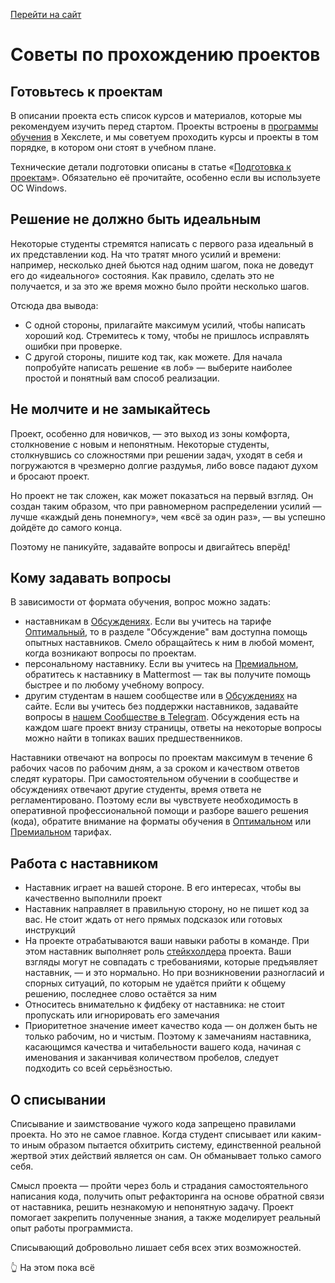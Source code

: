 [Перейти на сайт](https://ru.hexlet.io)

# Советы по прохождению проектов

## Готовьтесь к проектам

В описании проекта есть список курсов и материалов, которые мы рекомендуем изучить перед стартом. Проекты встроены в [программы обучения](https://ru.hexlet.io/courses) в Хекслете, и мы советуем проходить курсы и проекты в том порядке, в котором они стоят в учебном плане.

Технические детали подготовки описаны в статье «[Подготовка к проектам](https://help.hexlet.io/ru/articles/111470-podgotovka-k-proektam)». Обязательно её прочитайте, особенно если вы используете ОС Windows.

## Решение не должно быть идеальным

Некоторые студенты стремятся написать с первого раза идеальный в их представлении код. На что тратят много усилий и времени: например, несколько дней бьются над одним шагом, пока не доведут его до «идеального» состояния. Как правило, сделать это не получается, и за это же время можно было пройти несколько шагов.

Отсюда два вывода:

* С одной стороны, прилагайте максимум усилий, чтобы написать хороший код. Стремитесь к тому, чтобы не пришлось исправлять ошибки при проверке.
* С другой стороны, пишите код так, как можете. Для начала попробуйте написать решение «в лоб» — выберите наиболее простой и понятный вам способ реализации.

## Не молчите и не замыкайтесь

Проект, особенно для новичков, — это выход из зоны комфорта, столкновение с новым и непонятным. Некоторые студенты, столкнувшись со сложностями при решении задач, уходят в себя и погружаются в чрезмерно долгие раздумья, либо вовсе падают духом и бросают проект.

Но проект не так сложен, как может показаться на первый взгляд. Он создан таким образом, что при равномерном распределении усилий — лучше «каждый день понемногу», чем «всё за один раз», — вы успешно дойдёте до самого конца.

Поэтому не паникуйте, задавайте вопросы и двигайтесь вперёд!

## Кому задавать вопросы

В зависимости от формата обучения, вопрос можно задать:

* наставникам в [Обсуждениях](https://help.hexlet.io/article/20549). Если вы учитесь на тарифе [Оптимальный](https://help.hexlet.io/article/20504), то в разделе "Обсуждение" вам доступна помощь опытных наставников. Смело обращайтесь к ним в любой момент, когда возникают вопросы по проектам.
* персональному наставнику. Если вы учитесь на [Премиальном](https://help.hexlet.io/article/20505), обратитесь к наставнику в Mattermost — так вы получите помощь быстрее и по любому учебному вопросу.
* другим студентам в нашем сообществе или в [Обсуждениях](https://help.hexlet.io/article/20549) на сайте. Если вы учитесь без поддержки наставников, задавайте вопросы в [нашем Сообществе в Telegram](https://help.hexlet.io/article/20443). Обсуждения есть на каждом шаге проект внизу страницы, ответы на некоторые вопросы можно найти в топиках ваших предшественников.

Наставники отвечают на вопросы по проектам максимум в течение 6 рабочих часов по рабочим дням, а за сроком и качеством ответов следят кураторы. При самостоятельном обучении в сообществе и обсуждениях отвечают другие студенты, время ответа не регламентировано. Поэтому если вы чувствуете необходимость в оперативной профессиональной помощи и разборе вашего решения (кода), обратите внимание на форматы обучения в [Оптимальном](https://help.hexlet.io/article/20504) или [Премиальном](https://help.hexlet.io/article/20505) тарифах.

## Работа с наставником

* Наставник играет на вашей стороне. В его интересах, чтобы вы качественно выполнили проект
* Наставник направляет в правильную сторону, но не пишет код за вас. Не стоит ждать от него прямых подсказок или готовых инструкций
* На проекте отрабатываются ваши навыки работы в команде. При этом наставник выполняет роль [стейкхолдера](https://ru.wikipedia.org/wiki/%D0%A1%D1%82%D0%B5%D0%B9%D0%BA%D1%85%D0%BE%D0%BB%D0%B4%D0%B5%D1%80) проекта. Ваши взгляды могут не совпадать с требованиями, которые предъявляет наставник, — и это нормально. Но при возникновении разногласий и спорных ситуаций, по которым не удаётся прийти к общему решению, последнее слово остаётся за ним
* Относитесь внимательно к фидбеку от наставника: не стоит пропускать или игнорировать его замечания
* Приоритетное значение имеет качество кода — он должен быть не только рабочим, но и чистым. Поэтому к замечаниям наставника, касающимся качества и читабельности вашего кода, начиная с именования и заканчивая количеством пробелов, следует подходить со всей серьёзностью.

## О списывании

Списывание и заимствование чужого кода запрещено правилами проекта. Но это не самое главное. Когда студент списывает или каким-то иным образом пытается обхитрить систему, единственной реальной жертвой этих действий является он сам. Он обманывает только самого себя.

Смысл проекта — пройти через боль и страдания самостоятельного написания кода, получить опыт рефакторинга на основе обратной связи от наставника, решить незнакомую и непонятную задачу. Проект помогает закрепить полученные знания, а также моделирует реальный опыт работы программиста.

Списывающий добровольно лишает себя всех этих возможностей.

👆 На этом пока всё
